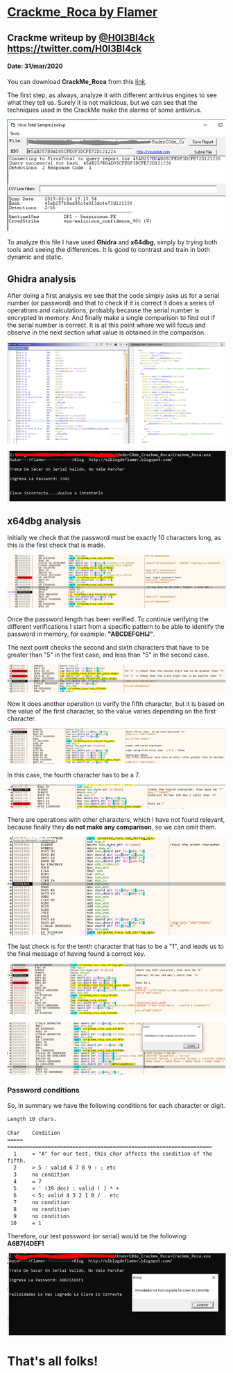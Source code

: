 # [Crackme_Roca by Flamer](https://underc0de.org/foro/ingenieria-inversa/crackme_roca-by-flamer/)


## Crackme writeup by [@H0l3Bl4ck](https://twitter.com/H0l3Bl4ck) https://twitter.com/H0l3Bl4ck
#### Date: 31/mar/2020 

You can download **CrackMe_Roca** from this [link](CrackMe_Roca.zip). 

The first step, as always, analyze it with different antivirus engines to see what they tell us. Surely it is not malicious, but we can see that the techniques used in the CrackMe make the alarms of some antivirus.

![crackme_000](Crackme_Roca_00.png "Virus Total") 

To analyze this file I have used **Ghidra** and **x64dbg**, simply by trying both tools and seeing the differences. It is good to contrast and train in both dynamic and static.

## Ghidra analysis

After doing a first analysis we see that the code simply asks us for a serial number (or password) and that to check if it is correct it does a series of operations and calculations, probably because the serial number is encrypted in memory. And finally make a single comparison to find out if the serial number is correct. It is at this point where we will focus and observe in the next section what value is obtained in the comparison.

![crackme_001](Crackme_Roca_01.png "Ghidra") 

![crackme_002](Crackme_Roca_02.png "Ghidra")


## x64dbg analysis

Initially we check that the password must be exactly 10 characters long, as this is the first check that is made.

![crackme_003](Crackme_Roca_03.png "String 10 chars")

Once the password length has been verified. To continue verifying the different verifications I start from a specific pattern to be able to identify the password in memory, for example: **"ABCDEFGHIJ"**.

The next point checks the second and sixth characters that have to be greater than "5" in the first case, and less than "5" in the second case.

![crackme_004](Crackme_Roca_04.png "check second and sixth digit")

Now it does another operation to verify the fifth character, but it is based on the value of the first character, so the value varies depending on the first character.

![crackme_005](Crackme_Roca_05.png "check fifth char")

In this case, the fourth character has to be a 7.

![crackme_006](Crackme_Roca_06.png "check fourth char")

There are operations with other characters, which I have not found relevant, because finally they **do not make any comparison**, so we can omit them.

![crackme_007](Crackme_Roca_07.png "no cmp")

The last check is for the tenth character that has to be a "1", and leads us to the final message of having found a correct key.

![crackme_008](Crackme_Roca_08.png "final check")

![crackme_009](Crackme_Roca_09.png "correct key")


### Password conditions

So, in summary we have the following conditions for each character or digit.

	Length 10 chars.
	
	Char	Condition
	=====	==================================================================
	  1     = "A" for our test, this char affects the condition of the fifth.
      2     > 5 : valid 6 7 8 9 : ; etc
	  3     no condition
	  4     = 7 
	  5     > ' (39 dec) : valid ( ) * +
	  6     < 5: valid 4 3 2 1 0 / . etc 
	  7     no condition
	  8     no condition
	  9     no condition
	 10     = 1


Therefore, our test password (or serial) would be the following: **A6B7(4DEF1**

![crackme_010](Crackme_Roca_10.png "test key")


# That's all folks!


